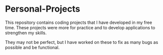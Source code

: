 # Personal-Projects

This repository contains coding projects that I have developed in my free time. 
These projects were more for practice and to develop applications to strengthen my skills.

They may not be perfect, but I have worked on these to fix as many bugs as possible and be functional.
